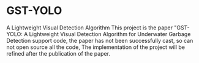 # GST-YOLO
A Lightweight Visual Detection Algorithm
This project is the paper "GST-YOLO: A Lightweight Visual Detection Algorithm for Underwater Garbage Detection support code, the paper has not been successfully cast, 
so can not open source all the code, The implementation of the project will be refined after the publication of the paper.
